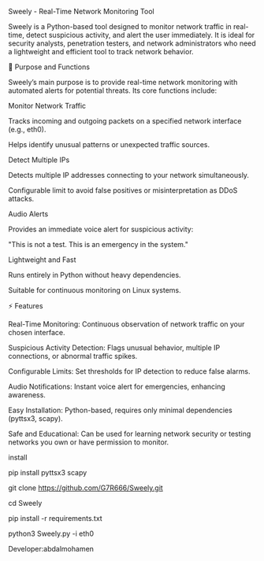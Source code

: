Sweely - Real-Time Network Monitoring Tool

Sweely is a Python-based tool designed to monitor network traffic in real-time, detect suspicious activity, and alert the user immediately. It is ideal for security analysts, penetration testers, and network administrators who need a lightweight and efficient tool to track network behavior.

🎯 Purpose and Functions

Sweely’s main purpose is to provide real-time network monitoring with automated alerts for potential threats. Its core functions include:

Monitor Network Traffic

Tracks incoming and outgoing packets on a specified network interface (e.g., eth0).

Helps identify unusual patterns or unexpected traffic sources.

Detect Multiple IPs

Detects multiple IP addresses connecting to your network simultaneously.

Configurable limit to avoid false positives or misinterpretation as DDoS attacks.

Audio Alerts

Provides an immediate voice alert for suspicious activity:

"This is not a test. This is an emergency in the system."

Lightweight and Fast

Runs entirely in Python without heavy dependencies.

Suitable for continuous monitoring on Linux systems.



⚡ Features

Real-Time Monitoring: Continuous observation of network traffic on your chosen interface.

Suspicious Activity Detection: Flags unusual behavior, multiple IP connections, or abnormal traffic spikes.

Configurable Limits: Set thresholds for IP detection to reduce false alarms.

Audio Notifications: Instant voice alert for emergencies, enhancing awareness.

Easy Installation: Python-based, requires only minimal dependencies (pyttsx3, scapy).

Safe and Educational: Can be used for learning network security or testing networks you own or have permission to monitor.


install

pip install pyttsx3 scapy

git clone https://github.com/G7R666/Sweely.git

cd Sweely

pip install -r requirements.txt

python3 Sweely.py -i eth0

Developer:abdalmohamen

